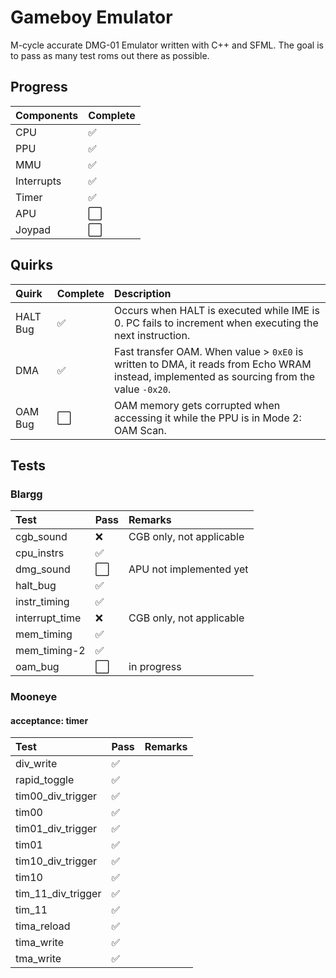 # Gameboy Emulator
M-cycle accurate DMG-01 Emulator written with C++ and SFML. The goal is to pass as many test roms out there as possible.

## Progress
Components | Complete
:------------ | :-------------|
CPU | :white_check_mark:
PPU | :white_check_mark:
MMU | :white_check_mark:
Interrupts | :white_check_mark:
Timer | :white_check_mark:
APU | :white_large_square:
Joypad | :white_large_square:

## Quirks

Quirk | Complete | Description
:------------ | :-------------| :-------------|
HALT Bug | :white_check_mark: | Occurs when HALT is executed while IME is 0. PC fails to increment when executing the next instruction.
DMA | :white_check_mark: | Fast transfer OAM. When value > `0xE0` is written to DMA, it reads from Echo WRAM instead, implemented as sourcing from the value `-0x20`.
OAM Bug | :white_large_square: | OAM memory gets corrupted when accessing it while the PPU is in Mode 2: OAM Scan.

## Tests
### Blargg
Test | Pass | Remarks
:------------ | :-------------| :-------------|
cgb_sound | :x: | CGB only, not applicable
cpu_instrs | :white_check_mark: | 
dmg_sound | :white_large_square: | APU not implemented yet
halt_bug | :white_check_mark: | 
instr_timing | :white_check_mark: |
interrupt_time | :x: | CGB only, not applicable
mem_timing | :white_check_mark: | 
mem_timing-2 | :white_check_mark: |
oam_bug | :white_large_square: | in progress

### Mooneye
#### acceptance: timer
Test | Pass | Remarks
:------------ | :-------------| :-------------|
div_write | :white_check_mark: |
rapid_toggle | :white_check_mark: |
tim00_div_trigger | :white_check_mark: |
tim00 | :white_check_mark: |
tim01_div_trigger | :white_check_mark: |
tim01 | :white_check_mark: |
tim10_div_trigger | :white_check_mark: |
tim10 | :white_check_mark: |
tim_11_div_trigger | :white_check_mark: |
tim_11 | :white_check_mark: |
tima_reload | :white_check_mark: |
tima_write | :white_check_mark: |
tma_write | :white_check_mark: |
